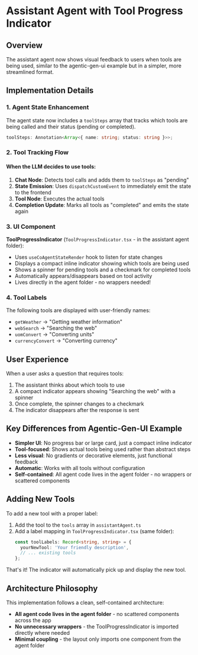 # Assistant Agent with Tool Progress Indicator

## Overview

The assistant agent now shows visual feedback to users when tools are being used, similar to the agentic-gen-ui example but in a simpler, more streamlined format.

## Implementation Details

### 1. Agent State Enhancement

The agent state now includes a `toolSteps` array that tracks which tools are being called and their status (pending or completed).

```typescript
toolSteps: Annotation<Array<{ name: string; status: string }>>;
```

### 2. Tool Tracking Flow

#### When the LLM decides to use tools:

1. **Chat Node**: Detects tool calls and adds them to `toolSteps` as "pending"
2. **State Emission**: Uses `dispatchCustomEvent` to immediately emit the state to the frontend
3. **Tool Node**: Executes the actual tools
4. **Completion Update**: Marks all tools as "completed" and emits the state again

### 3. UI Component

**ToolProgressIndicator** (`ToolProgressIndicator.tsx` - in the assistant agent folder):

- Uses `useCoAgentStateRender` hook to listen for state changes
- Displays a compact inline indicator showing which tools are being used
- Shows a spinner for pending tools and a checkmark for completed tools
- Automatically appears/disappears based on tool activity
- Lives directly in the agent folder - no wrappers needed!

### 4. Tool Labels

The following tools are displayed with user-friendly names:

- `getWeather` → "Getting weather information"
- `webSearch` → "Searching the web"
- `uomConvert` → "Converting units"
- `currencyConvert` → "Converting currency"

## User Experience

When a user asks a question that requires tools:

1. The assistant thinks about which tools to use
2. A compact indicator appears showing "Searching the web" with a spinner
3. Once complete, the spinner changes to a checkmark
4. The indicator disappears after the response is sent

## Key Differences from Agentic-Gen-UI Example

- **Simpler UI**: No progress bar or large card, just a compact inline indicator
- **Tool-focused**: Shows actual tools being used rather than abstract steps
- **Less visual**: No gradients or decorative elements, just functional feedback
- **Automatic**: Works with all tools without configuration
- **Self-contained**: All agent code lives in the agent folder - no wrappers or scattered components

## Adding New Tools

To add a new tool with a proper label:

1. Add the tool to the `tools` array in `assistantAgent.ts`
2. Add a label mapping in `ToolProgressIndicator.tsx` (same folder):
   ```typescript
   const toolLabels: Record<string, string> = {
     yourNewTool: 'Your friendly description',
     // ... existing tools
   };
   ```

That's it! The indicator will automatically pick up and display the new tool.

## Architecture Philosophy

This implementation follows a clean, self-contained architecture:

- **All agent code lives in the agent folder** - no scattered components across the app
- **No unnecessary wrappers** - the ToolProgressIndicator is imported directly where needed
- **Minimal coupling** - the layout only imports one component from the agent folder
